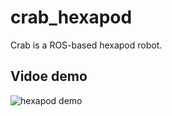 # crab_hexapod
Crab is a ROS-based hexapod robot.

## Vidoe demo

![hexapod demo](https://github.com/huaibovip/crab_hexapod/tree/kinetic-devel/dependencies/hexapod.gif)